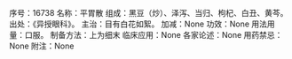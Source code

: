 序号：16738
名称：平胃散
组成：黑豆（炒）、泽泻、当归、枸杞、白丑、黄芩。
出处：《异授眼科》。
主治：目有白花如絮。
加减：None
功效：None
用法用量：口服。
制备方法：上为细末
临床应用：None
各家论述：None
用药禁忌：None
附注：None
